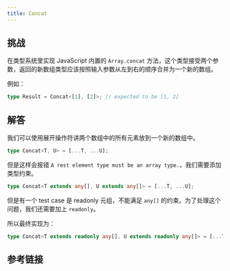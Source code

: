 ```yaml
---
title: Concat
---
```


## 挑战

在类型系统里实现 JavaScript 内置的 `Array.concat` 方法，这个类型接受两个参数，返回的新数组类型应该按照输入参数从左到右的顺序合并为一个新的数组。

例如：

```ts
type Result = Concat<[1], [2]>; // expected to be [1, 2]
```

## 解答

我们可以使用展开操作符讲两个数组中的所有元素放到一个新的数组中。

```ts
type Concat<T, U> = [...T, ...U];
```

但是这样会报错 `A rest element type must be an array type.`，我们需要添加类型约束。

```ts
type Concat<T extends any[], U extends any[]> = [...T, ...U];
```

但是有一个 test case 是 readonly 元组，不能满足 `any[]` 的约束。为了处理这个问题，我们还需要加上 `readonly`。

所以最终实现为：

```ts
type Concat<T extends readonly any[], U extends readonly any[]> = [...T, ...U];
```

## 参考链接
